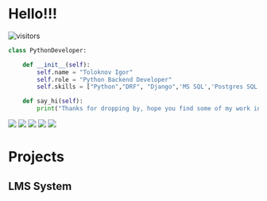 # Hello!!!

![visitors](https://visitor-badge.laobi.icu/badge?page_id=zhenye-na.zhenye-na)

```python
class PythonDeveloper:

    def __init__(self):
        self.name = "Toloknov Igor"
        self.role = "Python Backend Developer"
        self.skills = ["Python","DRF", "Django",'MS SQL','Postgres SQL','']

    def say_hi(self):
        print("Thanks for dropping by, hope you find some of my work interesting.")
```


[![](https://raw.githubusercontent.comDonnyHipp/DonnyHipp/master/profile-summary-card-output/graywhite/0-profile-details.svg)](https://github.com/vn7n24fzkq/github-profile-summary-cards)
[![](https://raw.githubusercontent.com/DonnyHipp/DonnyHipp/master/profile-summary-card-output/graywhite/1-repos-per-language.svg)](https://github.com/vn7n24fzkq/github-profile-summary-cards) [![](https://raw.githubusercontent.com/DonnyHipp/DonnyHipp/master/profile-summary-card-output/graywhite/2-most-commit-language.svg)](https://github.com/vn7n24fzkq/github-profile-summary-cards)
[![](https://raw.githubusercontent.com/DonnyHipp/DonnyHipp/master/profile-summary-card-output/graywhite/3-stats.svg)](https://github.com/vn7n24fzkq/github-profile-summary-cards) [![](https://raw.githubusercontent.com/DonnyHipp/DonnyHipp/master/profile-summary-card-output/graywhite/4-productive-time.svg)](https://github.com/vn7n24fzkq/github-profile-summary-cards)



# Projects

## LMS System

